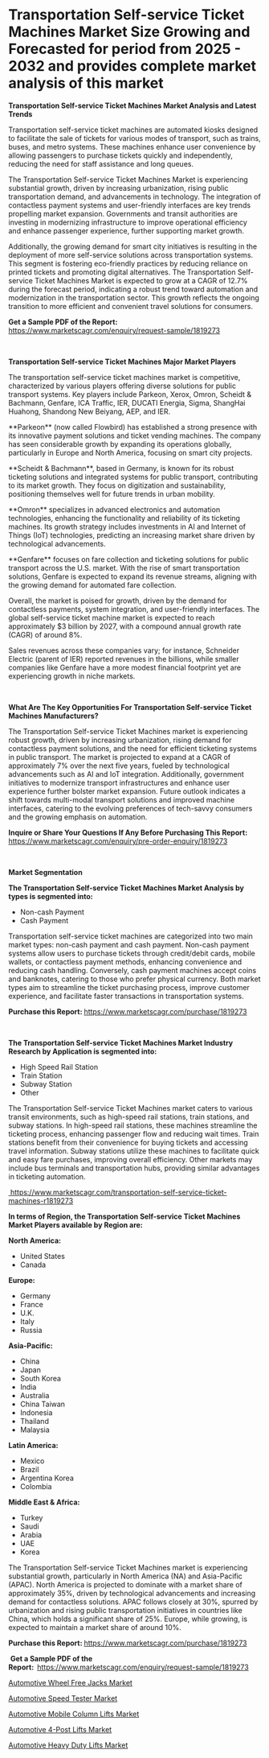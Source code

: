 <p><h1>Transportation Self-service Ticket Machines Market Size Growing and Forecasted for period from 2025 - 2032 and provides complete market analysis of this market</h1></p><p><strong>Transportation Self-service Ticket Machines Market Analysis and Latest Trends</strong></p>
<p><p>Transportation self-service ticket machines are automated kiosks designed to facilitate the sale of tickets for various modes of transport, such as trains, buses, and metro systems. These machines enhance user convenience by allowing passengers to purchase tickets quickly and independently, reducing the need for staff assistance and long queues.</p><p>The Transportation Self-service Ticket Machines Market is experiencing substantial growth, driven by increasing urbanization, rising public transportation demand, and advancements in technology. The integration of contactless payment systems and user-friendly interfaces are key trends propelling market expansion. Governments and transit authorities are investing in modernizing infrastructure to improve operational efficiency and enhance passenger experience, further supporting market growth.</p><p>Additionally, the growing demand for smart city initiatives is resulting in the deployment of more self-service solutions across transportation systems. This segment is fostering eco-friendly practices by reducing reliance on printed tickets and promoting digital alternatives. The Transportation Self-service Ticket Machines Market is expected to grow at a CAGR of 12.7% during the forecast period, indicating a robust trend toward automation and modernization in the transportation sector. This growth reflects the ongoing transition to more efficient and convenient travel solutions for consumers.</p></p>
<p><strong>Get a Sample PDF of the Report:&nbsp;</strong> <a href="https://www.marketscagr.com/enquiry/request-sample/1819273?utm_campaign=2114&utm_medium=2&utm_source=Github&utm_content=ia&utm_term=12042025&utm_id=transportation-self-service-ticket-machines">https://www.marketscagr.com/enquiry/request-sample/1819273</a></p>
<p>&nbsp;</p>
<p><strong>Transportation Self-service Ticket Machines Major Market Players</strong></p>
<p><p>The transportation self-service ticket machines market is competitive, characterized by various players offering diverse solutions for public transport systems. Key players include Parkeon, Xerox, Omron, Scheidt & Bachmann, Genfare, ICA Traffic, IER, DUCATI Energia, Sigma, ShangHai Huahong, Shandong New Beiyang, AEP, and IER.</p><p>**Parkeon** (now called Flowbird) has established a strong presence with its innovative payment solutions and ticket vending machines. The company has seen considerable growth by expanding its operations globally, particularly in Europe and North America, focusing on smart city projects.</p><p>**Scheidt & Bachmann**, based in Germany, is known for its robust ticketing solutions and integrated systems for public transport, contributing to its market growth. They focus on digitization and sustainability, positioning themselves well for future trends in urban mobility.</p><p>**Omron** specializes in advanced electronics and automation technologies, enhancing the functionality and reliability of its ticketing machines. Its growth strategy includes investments in AI and Internet of Things (IoT) technologies, predicting an increasing market share driven by technological advancements.</p><p>**Genfare** focuses on fare collection and ticketing solutions for public transport across the U.S. market. With the rise of smart transportation solutions, Genfare is expected to expand its revenue streams, aligning with the growing demand for automated fare collection.</p><p>Overall, the market is poised for growth, driven by the demand for contactless payments, system integration, and user-friendly interfaces. The global self-service ticket machine market is expected to reach approximately $3 billion by 2027, with a compound annual growth rate (CAGR) of around 8%. </p><p>Sales revenues across these companies vary; for instance, Schneider Electric (parent of IER) reported revenues in the billions, while smaller companies like Genfare have a more modest financial footprint yet are experiencing growth in niche markets.</p></p>
<p>&nbsp;</p>
<p><strong>What Are The Key Opportunities For Transportation Self-service Ticket Machines Manufacturers?</strong></p>
<p><p>The Transportation Self-service Ticket Machines market is experiencing robust growth, driven by increasing urbanization, rising demand for contactless payment solutions, and the need for efficient ticketing systems in public transport. The market is projected to expand at a CAGR of approximately 7% over the next five years, fueled by technological advancements such as AI and IoT integration. Additionally, government initiatives to modernize transport infrastructures and enhance user experience further bolster market expansion. Future outlook indicates a shift towards multi-modal transport solutions and improved machine interfaces, catering to the evolving preferences of tech-savvy consumers and the growing emphasis on automation.</p></p>
<p><strong>Inquire or Share Your Questions If Any Before Purchasing This Report:</strong> <a href="https://www.marketscagr.com/enquiry/pre-order-enquiry/1819273?utm_campaign=2114&utm_medium=2&utm_source=Github&utm_content=ia&utm_term=12042025&utm_id=transportation-self-service-ticket-machines">https://www.marketscagr.com/enquiry/pre-order-enquiry/1819273</a></p>
<p>&nbsp;</p>
<p><strong>Market Segmentation</strong></p>
<p><strong>The Transportation Self-service Ticket Machines Market Analysis by types is segmented into:</strong></p>
<p><ul><li>Non-cash Payment</li><li>Cash Payment</li></ul></p>
<p><p>Transportation self-service ticket machines are categorized into two main market types: non-cash payment and cash payment. Non-cash payment systems allow users to purchase tickets through credit/debit cards, mobile wallets, or contactless payment methods, enhancing convenience and reducing cash handling. Conversely, cash payment machines accept coins and banknotes, catering to those who prefer physical currency. Both market types aim to streamline the ticket purchasing process, improve customer experience, and facilitate faster transactions in transportation systems.</p></p>
<p><strong>Purchase this Report:&nbsp;</strong><a href="https://www.marketscagr.com/purchase/1819273?utm_campaign=2114&utm_medium=2&utm_source=Github&utm_content=ia&utm_term=12042025&utm_id=transportation-self-service-ticket-machines">https://www.marketscagr.com/purchase/1819273</a></p>
<p>&nbsp;</p>
<p><strong>The Transportation Self-service Ticket Machines Market Industry Research by Application is segmented into:</strong></p>
<p><ul><li>High Speed ​​Rail Station</li><li>Train Station</li><li>Subway Station</li><li>Other</li></ul></p>
<p><p>The Transportation Self-service Ticket Machines market caters to various transit environments, such as high-speed rail stations, train stations, and subway stations. In high-speed rail stations, these machines streamline the ticketing process, enhancing passenger flow and reducing wait times. Train stations benefit from their convenience for buying tickets and accessing travel information. Subway stations utilize these machines to facilitate quick and easy fare purchases, improving overall efficiency. Other markets may include bus terminals and transportation hubs, providing similar advantages in ticketing automation.</p></p>
<p><a href="https://www.marketscagr.com/transportation-self-service-ticket-machines-r1819273?utm_campaign=2114&utm_medium=2&utm_source=Github&utm_content=ia&utm_term=12042025&utm_id=transportation-self-service-ticket-machines">&nbsp;https://www.marketscagr.com/transportation-self-service-ticket-machines-r1819273</a></p>
<p><strong>In terms of Region, the Transportation Self-service Ticket Machines Market Players available by Region are:</strong></p>
<p>
    <p> <strong> North America: </strong>
        <ul>
            <li>United States</li>
            <li>Canada</li>
        </ul>
        </p> 
    <p> <strong> Europe: </strong>
        <ul>
            <li>Germany</li>
            <li>France</li>
            <li>U.K.</li>
            <li>Italy</li>
            <li>Russia</li>
        </ul>
        </p> 
    <p> <strong> Asia-Pacific: </strong>
        <ul>
            <li>China</li>
            <li>Japan</li>
            <li>South Korea</li>
            <li>India</li>
            <li>Australia</li>
            <li>China Taiwan</li>
            <li>Indonesia</li>
            <li>Thailand</li>
            <li>Malaysia</li>
        </ul>
        </p> 
    <p> <strong> Latin America: </strong>
        <ul>
            <li>Mexico</li>
            <li>Brazil</li>
            <li>Argentina Korea</li>
            <li>Colombia</li>
        </ul>
        </p> 
    <p> <strong> Middle East & Africa: </strong>
        <ul>
            <li>Turkey</li>
            <li>Saudi</li>
            <li>Arabia</li>
            <li>UAE</li>
            <li>Korea</li>
        </ul>
    </p>
    </p>
<p><p>The Transportation Self-service Ticket Machines market is experiencing substantial growth, particularly in North America (NA) and Asia-Pacific (APAC). North America is projected to dominate with a market share of approximately 35%, driven by technological advancements and increasing demand for contactless solutions. APAC follows closely at 30%, spurred by urbanization and rising public transportation initiatives in countries like China, which holds a significant share of 25%. Europe, while growing, is expected to maintain a market share of around 10%.</p></p>
<p><strong>Purchase this Report: </strong><a href="https://www.marketscagr.com/purchase/1819273?utm_campaign=2114&utm_medium=2&utm_source=Github&utm_content=ia&utm_term=12042025&utm_id=transportation-self-service-ticket-machines">https://www.marketscagr.com/purchase/1819273</a></p>
<p>&nbsp;<strong>Get a Sample PDF of the Report:&nbsp;&nbsp;</strong><a href="https://www.marketscagr.com/enquiry/request-sample/1819273?utm_campaign=2114&utm_medium=2&utm_source=Github&utm_content=ia&utm_term=12042025&utm_id=transportation-self-service-ticket-machines">https://www.marketscagr.com/enquiry/request-sample/1819273</a></p>
<p><strong></strong></p>
<p><p><a href="https://github.com/koskasislo39/Market-Research-Report-List-1/blob/main/automotive-wheel-free-jacks-market.md?utm_campaign=2114&utm_medium=2&utm_source=Github&utm_content=ia&utm_term=12042025&utm_id=transportation-self-service-ticket-machines">Automotive Wheel Free Jacks Market</a></p><p><a href="https://github.com/baetahassaz6/Market-Research-Report-List-1/blob/main/automotive-speed-tester-market.md?utm_campaign=2114&utm_medium=2&utm_source=Github&utm_content=ia&utm_term=12042025&utm_id=transportation-self-service-ticket-machines">Automotive Speed Tester Market</a></p><p><a href="https://github.com/seyalshudae7/Market-Research-Report-List-1/blob/main/automotive-mobile-column-lifts-market.md?utm_campaign=2114&utm_medium=2&utm_source=Github&utm_content=ia&utm_term=12042025&utm_id=transportation-self-service-ticket-machines">Automotive Mobile Column Lifts Market</a></p><p><a href="https://github.com/aaryaheron0c/Market-Research-Report-List-1/blob/main/automotive-4-post-lifts-market.md?utm_campaign=2114&utm_medium=2&utm_source=Github&utm_content=ia&utm_term=12042025&utm_id=transportation-self-service-ticket-machines">Automotive 4-Post Lifts Market</a></p><p><a href="https://github.com/oliffzillamv/Market-Research-Report-List-1/blob/main/automotive-heavy-duty-lifts-market.md?utm_campaign=2114&utm_medium=2&utm_source=Github&utm_content=ia&utm_term=12042025&utm_id=transportation-self-service-ticket-machines">Automotive Heavy Duty Lifts Market</a></p></p>